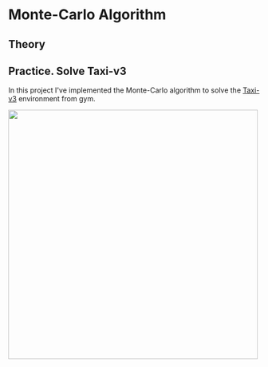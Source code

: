 # Monte-Carlo Algorithm

## Theory


## Practice. Solve Taxi-v3

In this project I've implemented the Monte-Carlo algorithm to solve the [Taxi-v3](https://www.gymlibrary.dev/environments/toy_text/taxi/) environment from gym.

<img src="https://www.gymlibrary.dev/_images/taxi.gif" width="500">

